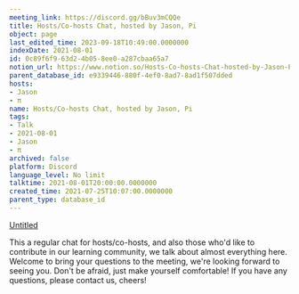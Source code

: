 ```yaml
---
meeting_link: https://discord.gg/bBuv3mCQQe
title: Hosts/Co-hosts Chat, hosted by Jason, Pi
object: page
last_edited_time: 2023-09-18T10:49:00.0000000
indexDate: 2021-08-01
id: 0c89f6f9-63d2-4b05-8ee0-a287cbaa65a7
notion_url: https://www.notion.so/Hosts-Co-hosts-Chat-hosted-by-Jason-Pi-0c89f6f963d24b058ee0a287cbaa65a7
parent_database_id: e9339446-880f-4ef0-8ad7-8ad1f507dded
hosts:
- Jason
- π
name: Hosts/Co-hosts Chat, hosted by Jason, Pi
tags:
- Talk
- 2021-08-01
- Jason
- π
archived: false
platform: Discord
language_level: No limit
talktime: 2021-08-01T20:00:00.0000000
created_time: 2021-07-25T10:07:00.0000000
parent_type: database_id
---
```




[Untitled](https://www.notion.so/cb083fc4f0b7459aa5afe1900ef25a1f)   


This a regular chat for hosts/co-hosts, and also those who'd like to contribute in our learning community, we talk about almost everything here. Welcome to bring your questions to the meeting, we're looking forward to seeing you. Don't be afraid, just make yourself comfortable!
If you have any questions, please contact us, cheers!







